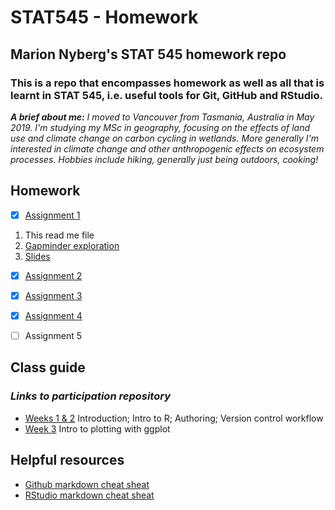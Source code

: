 # STAT545 - Homework 
## Marion Nyberg's STAT 545 homework repo
### This is a repo that encompasses homework as well as all that is learnt in STAT 545, i.e. useful tools for Git, GitHub and RStudio.
*__A brief about me:__ I moved to Vancouver from Tasmania, Australia in May 2019. I'm studying my MSc in geography, focusing on the effects of land use and climate change on carbon cycling in wetlands. More generally I'm interested in climate change and other anthropogenic effects on ecosystem processes. Hobbies include hiking, generally just being outdoors, cooking!*

## Homework
- [x] [Assignment 1](https://github.com/STAT545-UBC-hw-2019-20/stat545-hw-mnybe1/tree/master/hw01)
1. This read me file
2. [Gapminder exploration](https://github.com/STAT545-UBC-hw-2019-20/stat545-hw-mnybe1/blob/master/hw01/hw01_gapminder.Rmd)
3. [Slides](https://github.com/STAT545-UBC-hw-2019-20/stat545-hw-mnybe1/blob/master/hw01/hw01%20slides.Rmd)

- [x] [Assignment 2](https://stat545-ubc-hw-2019-20.github.io/stat545-hw-mnybe1hw02/hw02.html)

- [x] [Assignment 3](https://stat545-ubc-hw-2019-20.github.io/stat545-hw-mnybe1/hw03/hw03_dplyrggplot.html)

- [x] [Assignment 4](https://stat545-ubc-hw-2019-20.github.io/stat545-hw-mnybe1/hw04/hw04.html)

- [ ] Assignment 5

## Class guide
### *Links to participation repository*
* [Weeks 1 & 2](https://github.com/mnybe1/STAT545-participation/tree/master/Weeks%201_%26_2)
Introduction; Intro to R; Authoring; Version control workflow
* [Week 3](https://github.com/mnybe1/STAT545-participation/tree/master/Week%203)
Intro to plotting with ggplot

## Helpful resources
* [Github markdown cheat sheat](https://guides.github.com/pdfs/markdown-cheatsheet-online.pdf)
* [RStudio markdown cheat sheat](https://www.rstudio.com/wp-content/uploads/2015/02/rmarkdown-cheatsheet.pdf)






